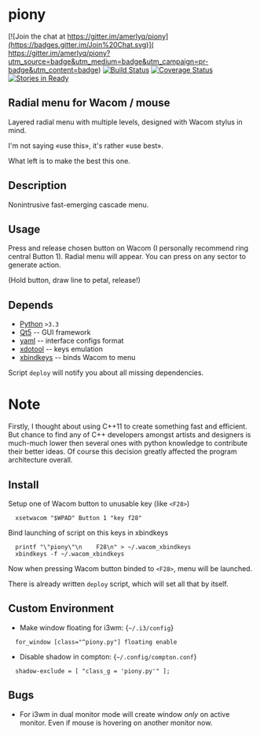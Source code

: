 piony
======
[![Join the chat at https://gitter.im/amerlyq/piony](https://badges.gitter.im/Join%20Chat.svg)](
    https://gitter.im/amerlyq/piony?utm_source=badge&utm_medium=badge&utm_campaign=pr-badge&utm_content=badge)
[![Build Status](https://travis-ci.org/amerlyq/piony.svg)](
    https://travis-ci.org/amerlyq/piony)
[![Coverage Status](https://coveralls.io/repos/amerlyq/piony/badge.svg?branch=master&service=github)](
    https://coveralls.io/github/amerlyq/piony?branch=master)
[![Stories in Ready](https://badge.waffle.io/amerlyq/piony.png?label=ready&title=Ready)](
    https://waffle.io/amerlyq/piony)


Radial menu for Wacom / mouse
---------------------
Layered radial menu with multiple levels, designed with Wacom stylus in mind.

I'm not saying «use this», it's rather «use best».

What left is to make the best this one.


Description
-----------
Nonintrusive fast-emerging cascade menu.


Usage
-----
Press and release chosen button on Wacom (I personally recommend ring central Button 1).
Radial menu will appear. You can press on any sector to generate action.

(Hold button, draw line to petal, release!)


Depends
-------
 * [Python](https://www.python.org/) ```>3.3```
 * [Qt5](https://www.qt.io/) -- GUI framework
 * [yaml](http://yaml.org/) -- interface configs format
 * [xdotool](http://www.semicomplete.com/projects/xdotool) -- keys emulation
 * [xbindkeys](http://www.nongnu.org/xbindkeys/xbindkeys.html) -- binds Wacom to menu

Script ```deploy``` will notify you about all missing dependencies.


# Note #
Firstly, I thought about using C++11 to create something fast and efficient.
But chance to find any of C++ developers amongst artists and designers is much-much lower
then several ones with python knowledge to contribute their better ideas.
Of course this decision greatly affected the program architecture overall.


Install
-------
Setup one of Wacom button to unusable key (like ```<F28>```)
```
  xsetwacom "$WPAD" Button 1 "key f28"
```

Bind launching of script on this keys in xbindkeys
```
  printf "\"piony\"\n    F28\n" > ~/.wacom_xbindkeys
  xbindkeys -f ~/.wacom_xbindkeys
```

Now when pressing Wacom button binded to ```<F28>```, menu will be launched.

There is already written ```deploy``` script, which will set all that by itself.

Custom Environment
-------------------
 * Make window floating for i3wm: {```~/.i3/config```}
```
  for_window [class="^piony.py"] floating enable
```
 * Disable shadow in compton: {```~/.config/compton.conf```}
```
  shadow-exclude = [ "class_g = 'piony.py'" ];
```

Bugs
----
 * For i3wm in dual monitor mode will create window _only_ on active monitor.
   Even if mouse is hovering on another monitor now.
